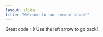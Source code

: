 ```yaml
---
layout: slide
title: "Welcome to our second slide!"
---
```

Great code :-)
Use the left arrow to go back!
